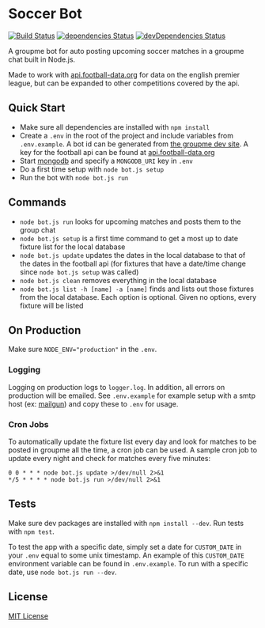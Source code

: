 # Soccer Bot

[![Build Status](https://travis-ci.org/noahbass/soccer-bot.svg?branch=master)](https://travis-ci.org/noahbass/soccer-bot) [![dependencies Status](https://david-dm.org/noahbass/soccer-bot/status.svg)](https://david-dm.org/noahbass/soccer-bot) [![devDependencies Status](https://david-dm.org/noahbass/soccer-bot/dev-status.svg)](https://david-dm.org/noahbass/soccer-bot?type=dev)

A groupme bot for auto posting upcoming soccer matches in a groupme chat built in Node.js.

Made to work with [api.football-data.org](https://api.football-data.org/) for data on the english premier league, but can be expanded to other competitions covered by the api.

## Quick Start

- Make sure all dependencies are installed with `npm install`
- Create a `.env` in the root of the project and include variables from `.env.example`. A bot id can be generated from [the groupme dev site](https://dev.groupme.com/bots). A key for the football api can be found at [api.football-data.org](http://api.football-data.org/)
- Start [mongodb](https://www.mongodb.com/download-center) and specify a `MONGODB_URI` key in `.env`  
- Do a first time setup with `node bot.js setup`
- Run the bot with `node bot.js run`

## Commands

- `node bot.js run` looks for upcoming matches and posts them to the group chat
- `node bot.js setup` is a first time command to get a most up to date fixture list for the local database
- `node bot.js update` updates the dates in the local database to that of the dates in the football api (for fixtures that have a date/time change since `node bot.js setup` was called)
- `node bot.js clean` removes everything in the local database
- `node bot.js list -h [name] -a [name]` finds and lists out those fixtures from the local database. Each option is optional. Given no options, every fixture will be listed

## On Production

Make sure `NODE_ENV="production"` in the `.env`.

### Logging

Logging on production logs to `logger.log`. In addition, all errors on production will be emailed. See `.env.example` for example setup with a smtp host (ex: [mailgun](http://www.mailgun.com/)) and copy these to `.env` for usage.

### Cron Jobs

To automatically update the fixture list every day and look for matches to be posted in groupme all the time, a cron job can be used. A sample cron job to update every night and check for matches every five minutes:

```
0 0 * * * node bot.js update >/dev/null 2>&1
*/5 * * * * node bot.js run >/dev/null 2>&1
```

## Tests

Make sure dev packages are installed with `npm install --dev`. Run tests with `npm test`.

To test the app with a specific date, simply set a date for `CUSTOM_DATE` in your `.env` equal to some unix timestamp. An example of this `CUSTOM_DATE` environment variable can be found in `.env.example`. To run with a specific date, use `node bot.js run --dev`.

## License

[MIT License](LICENSE.md)
